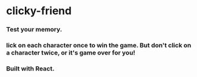 # clicky-friend

### Test your memory.
### lick on each character once to win the game. But don't click on a character twice, or it's game over for you!
### Built with React.
